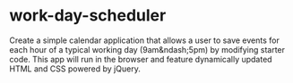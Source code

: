 # work-day-scheduler
Create a simple calendar application that allows a user to save events for each hour of a typical working day (9am&amp;ndash;5pm) by modifying starter code. This app will run in the browser and feature dynamically updated HTML and CSS powered by jQuery.
